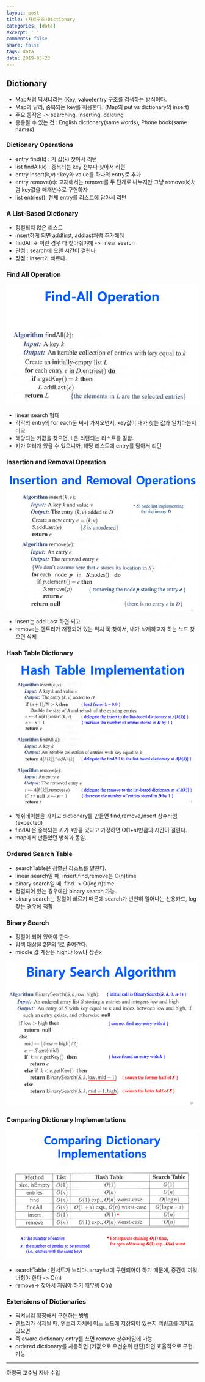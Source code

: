 ```yaml
---
layout: post
title: (자료구조)Dictionary
categories: [data]
excerpt: ' '
comments: false
share: false
tags: data
date: 2019-05-23
---
```


## Dictionary

- Map처럼 딕셔너리는 (Key, value)entry 구조를 검색하는 방식이다.
- Map과 달리, 중복되는 key를 허용한다. (Map의 put vs dictionary의 insert)
- 주요 동작은 -> searching, inserting, deleting
- 응용될 수 있는 것 : English dictionary(same words), Phone book(same names)

### Dictionary Operations

- entry find(k) : 키 값(k) 찾아서 리턴
- list findAll(k) : 중복되는 key 전부다 찾아서 리턴
- entry insert(k,v) : key와 value를 하나의 entry로 추가
- entry remove(e): 교재에서는 remove를 두 단계로 나누지만 그냥 remove(k)처럼 key값을 매개변수로 구현하자
- list entries(): 전체 entry를 리스트에 담아서 리턴

### A List-Based Dictionary

- 정렬되지 않은 리스트
- insert하게 되면 addfirst, addlast처럼 추가해줘
- findAll -> 이런 경우 다 찾아줘야해 -> linear search
- 단점 : search에 오랜 시간이 걸린다
- 장점 : insert가 빠르다.

### Find All Operation

![No Image](/assets/posts/20190523/1.png)

- linear search 형태
- 각각의 entry의 for each문 써서 가져오면서, key값이 내가 찾는 값과 일치하는지 비교
- 해당되는 키값을 찾으면, L은 리턴되는 리스트를 말함.
- 키가 여러개 있을 수 있으니까, 해당 리스트에 entry를 담아서 리턴

### Insertion and Removal Operation

![No Image](/assets/posts/20190523/2.png)

- insert는 add Last 하면 되고
- remove는 엔트리가 저장되어 있는 위치 쭉 찾아서, 내가 삭제하고자 하는 노드 찾으면 삭제

### Hash Table Dictionary

![No Image](/assets/posts/20190523/3.png)

- 해쉬테이블을 가지고 dictionary를 만들면 find,remove,insert 상수타임 (expected)
- findAll은 중복되는 키가 s만큼 있다고 가정하면 O(1+s)만큼의 시간이 걸린다.
- map에서 만들었던 방식과 동일.

### Ordered Search Table

- searchTable은 정렬된 리스트를 말한다.
- linear search일 때, insert,find,remove는 O(n)time
- binary search일 때, find- > O(log n)time
- 정렬되어 있는 경우에만 binary search 가능.
- binary search는 정렬이 빠르기 때문에 search가 빈번히 일어나는 신용카드, log 찾는 경우에 적합

### Binary Search

- 정렬이 되어 있어야 한다.
- 탐색 대상을 2분의 1로 줄여간다.
- middle 값 계싼은 high냐 low냐 상관x

![No Image](/assets/posts/20190523/4.png)

### Comparing Dictionary Implementations

![No Image](/assets/posts/20190523/5.png)

- searchTable : 인서트가 느리다. arraylist에 구현되어야 하기 때문에, 중간이 끼워너헝야 한다 -> O(n)
- remove-> 찾아서 지워야 하기 때무넹 O(n)

### Extensions of Dictionaries

- 딕셔너리 확장해서 구현하는 방법
- 엔트리가 삭제될 때, 엔트리 자체에 어느 노드에 저장되어 있는지 백링크를 가지고 있으면
- 즉 aware dictionary entry를 쓰면 remove 상수타임에 가능
- ordered dictionary를 사용하면 (키값으로 우선순위 판단)하면 효율적으로 구현 가능

---

하영국 교수님 자바 수업
